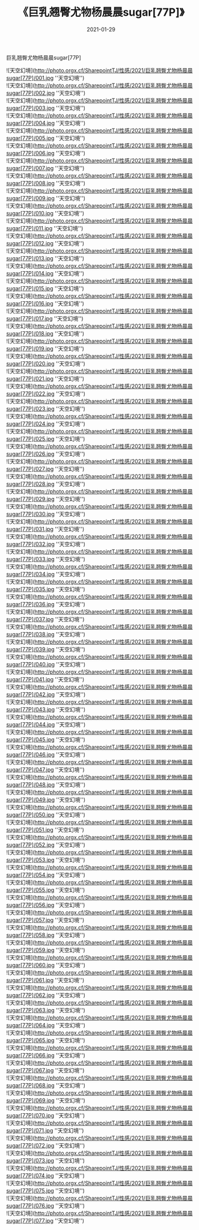 ﻿---
layout: post
title:  《巨乳翘臀尤物杨晨晨sugar[77P]》
date:   2021-01-29
img: http://photo.orgx.cf/SharepointTJ/性感/2021/巨乳翘臀尤物杨晨晨sugar[77P]/000.jpg
categories: [美女, 性感, 泳衣]
---

巨乳翘臀尤物杨晨晨sugar[77P]



![天空幻境](http://photo.orgx.cf/SharepointTJ/性感/2021/巨乳翘臀尤物杨晨晨sugar[77P]/001.jpg ''天空幻境'') <br>
![天空幻境](http://photo.orgx.cf/SharepointTJ/性感/2021/巨乳翘臀尤物杨晨晨sugar[77P]/002.jpg ''天空幻境'') <br>
![天空幻境](http://photo.orgx.cf/SharepointTJ/性感/2021/巨乳翘臀尤物杨晨晨sugar[77P]/003.jpg ''天空幻境'') <br>
![天空幻境](http://photo.orgx.cf/SharepointTJ/性感/2021/巨乳翘臀尤物杨晨晨sugar[77P]/004.jpg ''天空幻境'') <br>
![天空幻境](http://photo.orgx.cf/SharepointTJ/性感/2021/巨乳翘臀尤物杨晨晨sugar[77P]/005.jpg ''天空幻境'') <br>
![天空幻境](http://photo.orgx.cf/SharepointTJ/性感/2021/巨乳翘臀尤物杨晨晨sugar[77P]/006.jpg ''天空幻境'') <br>
![天空幻境](http://photo.orgx.cf/SharepointTJ/性感/2021/巨乳翘臀尤物杨晨晨sugar[77P]/007.jpg ''天空幻境'') <br>
![天空幻境](http://photo.orgx.cf/SharepointTJ/性感/2021/巨乳翘臀尤物杨晨晨sugar[77P]/008.jpg ''天空幻境'') <br>
![天空幻境](http://photo.orgx.cf/SharepointTJ/性感/2021/巨乳翘臀尤物杨晨晨sugar[77P]/009.jpg ''天空幻境'') <br>
![天空幻境](http://photo.orgx.cf/SharepointTJ/性感/2021/巨乳翘臀尤物杨晨晨sugar[77P]/010.jpg ''天空幻境'') <br>
![天空幻境](http://photo.orgx.cf/SharepointTJ/性感/2021/巨乳翘臀尤物杨晨晨sugar[77P]/011.jpg ''天空幻境'') <br>
![天空幻境](http://photo.orgx.cf/SharepointTJ/性感/2021/巨乳翘臀尤物杨晨晨sugar[77P]/012.jpg ''天空幻境'') <br>
![天空幻境](http://photo.orgx.cf/SharepointTJ/性感/2021/巨乳翘臀尤物杨晨晨sugar[77P]/013.jpg ''天空幻境'') <br>
![天空幻境](http://photo.orgx.cf/SharepointTJ/性感/2021/巨乳翘臀尤物杨晨晨sugar[77P]/014.jpg ''天空幻境'') <br>
![天空幻境](http://photo.orgx.cf/SharepointTJ/性感/2021/巨乳翘臀尤物杨晨晨sugar[77P]/015.jpg ''天空幻境'') <br>
![天空幻境](http://photo.orgx.cf/SharepointTJ/性感/2021/巨乳翘臀尤物杨晨晨sugar[77P]/016.jpg ''天空幻境'') <br>
![天空幻境](http://photo.orgx.cf/SharepointTJ/性感/2021/巨乳翘臀尤物杨晨晨sugar[77P]/017.jpg ''天空幻境'') <br>
![天空幻境](http://photo.orgx.cf/SharepointTJ/性感/2021/巨乳翘臀尤物杨晨晨sugar[77P]/018.jpg ''天空幻境'') <br>
![天空幻境](http://photo.orgx.cf/SharepointTJ/性感/2021/巨乳翘臀尤物杨晨晨sugar[77P]/019.jpg ''天空幻境'') <br>
![天空幻境](http://photo.orgx.cf/SharepointTJ/性感/2021/巨乳翘臀尤物杨晨晨sugar[77P]/020.jpg ''天空幻境'') <br>
![天空幻境](http://photo.orgx.cf/SharepointTJ/性感/2021/巨乳翘臀尤物杨晨晨sugar[77P]/021.jpg ''天空幻境'') <br>
![天空幻境](http://photo.orgx.cf/SharepointTJ/性感/2021/巨乳翘臀尤物杨晨晨sugar[77P]/022.jpg ''天空幻境'') <br>
![天空幻境](http://photo.orgx.cf/SharepointTJ/性感/2021/巨乳翘臀尤物杨晨晨sugar[77P]/023.jpg ''天空幻境'') <br>
![天空幻境](http://photo.orgx.cf/SharepointTJ/性感/2021/巨乳翘臀尤物杨晨晨sugar[77P]/024.jpg ''天空幻境'') <br>
![天空幻境](http://photo.orgx.cf/SharepointTJ/性感/2021/巨乳翘臀尤物杨晨晨sugar[77P]/025.jpg ''天空幻境'') <br>
![天空幻境](http://photo.orgx.cf/SharepointTJ/性感/2021/巨乳翘臀尤物杨晨晨sugar[77P]/026.jpg ''天空幻境'') <br>
![天空幻境](http://photo.orgx.cf/SharepointTJ/性感/2021/巨乳翘臀尤物杨晨晨sugar[77P]/027.jpg ''天空幻境'') <br>
![天空幻境](http://photo.orgx.cf/SharepointTJ/性感/2021/巨乳翘臀尤物杨晨晨sugar[77P]/028.jpg ''天空幻境'') <br>
![天空幻境](http://photo.orgx.cf/SharepointTJ/性感/2021/巨乳翘臀尤物杨晨晨sugar[77P]/029.jpg ''天空幻境'') <br>
![天空幻境](http://photo.orgx.cf/SharepointTJ/性感/2021/巨乳翘臀尤物杨晨晨sugar[77P]/030.jpg ''天空幻境'') <br>
![天空幻境](http://photo.orgx.cf/SharepointTJ/性感/2021/巨乳翘臀尤物杨晨晨sugar[77P]/031.jpg ''天空幻境'') <br>
![天空幻境](http://photo.orgx.cf/SharepointTJ/性感/2021/巨乳翘臀尤物杨晨晨sugar[77P]/032.jpg ''天空幻境'') <br>
![天空幻境](http://photo.orgx.cf/SharepointTJ/性感/2021/巨乳翘臀尤物杨晨晨sugar[77P]/033.jpg ''天空幻境'') <br>
![天空幻境](http://photo.orgx.cf/SharepointTJ/性感/2021/巨乳翘臀尤物杨晨晨sugar[77P]/034.jpg ''天空幻境'') <br>
![天空幻境](http://photo.orgx.cf/SharepointTJ/性感/2021/巨乳翘臀尤物杨晨晨sugar[77P]/035.jpg ''天空幻境'') <br>
![天空幻境](http://photo.orgx.cf/SharepointTJ/性感/2021/巨乳翘臀尤物杨晨晨sugar[77P]/036.jpg ''天空幻境'') <br>
![天空幻境](http://photo.orgx.cf/SharepointTJ/性感/2021/巨乳翘臀尤物杨晨晨sugar[77P]/037.jpg ''天空幻境'') <br>
![天空幻境](http://photo.orgx.cf/SharepointTJ/性感/2021/巨乳翘臀尤物杨晨晨sugar[77P]/038.jpg ''天空幻境'') <br>
![天空幻境](http://photo.orgx.cf/SharepointTJ/性感/2021/巨乳翘臀尤物杨晨晨sugar[77P]/039.jpg ''天空幻境'') <br>
![天空幻境](http://photo.orgx.cf/SharepointTJ/性感/2021/巨乳翘臀尤物杨晨晨sugar[77P]/040.jpg ''天空幻境'') <br>
![天空幻境](http://photo.orgx.cf/SharepointTJ/性感/2021/巨乳翘臀尤物杨晨晨sugar[77P]/041.jpg ''天空幻境'') <br>
![天空幻境](http://photo.orgx.cf/SharepointTJ/性感/2021/巨乳翘臀尤物杨晨晨sugar[77P]/042.jpg ''天空幻境'') <br>
![天空幻境](http://photo.orgx.cf/SharepointTJ/性感/2021/巨乳翘臀尤物杨晨晨sugar[77P]/043.jpg ''天空幻境'') <br>
![天空幻境](http://photo.orgx.cf/SharepointTJ/性感/2021/巨乳翘臀尤物杨晨晨sugar[77P]/044.jpg ''天空幻境'') <br>
![天空幻境](http://photo.orgx.cf/SharepointTJ/性感/2021/巨乳翘臀尤物杨晨晨sugar[77P]/045.jpg ''天空幻境'') <br>
![天空幻境](http://photo.orgx.cf/SharepointTJ/性感/2021/巨乳翘臀尤物杨晨晨sugar[77P]/046.jpg ''天空幻境'') <br>
![天空幻境](http://photo.orgx.cf/SharepointTJ/性感/2021/巨乳翘臀尤物杨晨晨sugar[77P]/047.jpg ''天空幻境'') <br>
![天空幻境](http://photo.orgx.cf/SharepointTJ/性感/2021/巨乳翘臀尤物杨晨晨sugar[77P]/048.jpg ''天空幻境'') <br>
![天空幻境](http://photo.orgx.cf/SharepointTJ/性感/2021/巨乳翘臀尤物杨晨晨sugar[77P]/049.jpg ''天空幻境'') <br>
![天空幻境](http://photo.orgx.cf/SharepointTJ/性感/2021/巨乳翘臀尤物杨晨晨sugar[77P]/050.jpg ''天空幻境'') <br>
![天空幻境](http://photo.orgx.cf/SharepointTJ/性感/2021/巨乳翘臀尤物杨晨晨sugar[77P]/051.jpg ''天空幻境'') <br>
![天空幻境](http://photo.orgx.cf/SharepointTJ/性感/2021/巨乳翘臀尤物杨晨晨sugar[77P]/052.jpg ''天空幻境'') <br>
![天空幻境](http://photo.orgx.cf/SharepointTJ/性感/2021/巨乳翘臀尤物杨晨晨sugar[77P]/053.jpg ''天空幻境'') <br>
![天空幻境](http://photo.orgx.cf/SharepointTJ/性感/2021/巨乳翘臀尤物杨晨晨sugar[77P]/054.jpg ''天空幻境'') <br>
![天空幻境](http://photo.orgx.cf/SharepointTJ/性感/2021/巨乳翘臀尤物杨晨晨sugar[77P]/055.jpg ''天空幻境'') <br>
![天空幻境](http://photo.orgx.cf/SharepointTJ/性感/2021/巨乳翘臀尤物杨晨晨sugar[77P]/056.jpg ''天空幻境'') <br>
![天空幻境](http://photo.orgx.cf/SharepointTJ/性感/2021/巨乳翘臀尤物杨晨晨sugar[77P]/057.jpg ''天空幻境'') <br>
![天空幻境](http://photo.orgx.cf/SharepointTJ/性感/2021/巨乳翘臀尤物杨晨晨sugar[77P]/058.jpg ''天空幻境'') <br>
![天空幻境](http://photo.orgx.cf/SharepointTJ/性感/2021/巨乳翘臀尤物杨晨晨sugar[77P]/059.jpg ''天空幻境'') <br>
![天空幻境](http://photo.orgx.cf/SharepointTJ/性感/2021/巨乳翘臀尤物杨晨晨sugar[77P]/060.jpg ''天空幻境'') <br>
![天空幻境](http://photo.orgx.cf/SharepointTJ/性感/2021/巨乳翘臀尤物杨晨晨sugar[77P]/061.jpg ''天空幻境'') <br>
![天空幻境](http://photo.orgx.cf/SharepointTJ/性感/2021/巨乳翘臀尤物杨晨晨sugar[77P]/062.jpg ''天空幻境'') <br>
![天空幻境](http://photo.orgx.cf/SharepointTJ/性感/2021/巨乳翘臀尤物杨晨晨sugar[77P]/063.jpg ''天空幻境'') <br>
![天空幻境](http://photo.orgx.cf/SharepointTJ/性感/2021/巨乳翘臀尤物杨晨晨sugar[77P]/064.jpg ''天空幻境'') <br>
![天空幻境](http://photo.orgx.cf/SharepointTJ/性感/2021/巨乳翘臀尤物杨晨晨sugar[77P]/065.jpg ''天空幻境'') <br>
![天空幻境](http://photo.orgx.cf/SharepointTJ/性感/2021/巨乳翘臀尤物杨晨晨sugar[77P]/066.jpg ''天空幻境'') <br>
![天空幻境](http://photo.orgx.cf/SharepointTJ/性感/2021/巨乳翘臀尤物杨晨晨sugar[77P]/067.jpg ''天空幻境'') <br>
![天空幻境](http://photo.orgx.cf/SharepointTJ/性感/2021/巨乳翘臀尤物杨晨晨sugar[77P]/068.jpg ''天空幻境'') <br>
![天空幻境](http://photo.orgx.cf/SharepointTJ/性感/2021/巨乳翘臀尤物杨晨晨sugar[77P]/069.jpg ''天空幻境'') <br>
![天空幻境](http://photo.orgx.cf/SharepointTJ/性感/2021/巨乳翘臀尤物杨晨晨sugar[77P]/070.jpg ''天空幻境'') <br>
![天空幻境](http://photo.orgx.cf/SharepointTJ/性感/2021/巨乳翘臀尤物杨晨晨sugar[77P]/071.jpg ''天空幻境'') <br>
![天空幻境](http://photo.orgx.cf/SharepointTJ/性感/2021/巨乳翘臀尤物杨晨晨sugar[77P]/072.jpg ''天空幻境'') <br>
![天空幻境](http://photo.orgx.cf/SharepointTJ/性感/2021/巨乳翘臀尤物杨晨晨sugar[77P]/073.jpg ''天空幻境'') <br>
![天空幻境](http://photo.orgx.cf/SharepointTJ/性感/2021/巨乳翘臀尤物杨晨晨sugar[77P]/074.jpg ''天空幻境'') <br>
![天空幻境](http://photo.orgx.cf/SharepointTJ/性感/2021/巨乳翘臀尤物杨晨晨sugar[77P]/075.jpg ''天空幻境'') <br>
![天空幻境](http://photo.orgx.cf/SharepointTJ/性感/2021/巨乳翘臀尤物杨晨晨sugar[77P]/076.jpg ''天空幻境'') <br>
![天空幻境](http://photo.orgx.cf/SharepointTJ/性感/2021/巨乳翘臀尤物杨晨晨sugar[77P]/077.jpg ''天空幻境'') <br>
